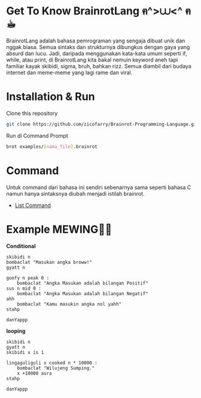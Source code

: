 # Get To Know BrainrotLang ฅ^>⩊<^ ฅ ☕︎
BrainrotLang adalah bahasa pemrograman yang sengaja dibuat unik dan nggak biasa. Semua sintaks dan strukturnya dibungkus dengan gaya yang absurd dan lucu. Jadi, daripada menggunakan kata-kata umum seperti if, while, atau print, di BrainrotLang kita bakal nemuin keyword aneh tapi familiar kayak skibidi, sigma, bruh, bahkan rizz. Semua diambil dari budaya internet dan meme-meme yang lagi rame dan viral.

# Installation & Run 
Clone this repository
```bash
git clone https://github.com/zicofarry/Brainrot-Programming-Language.git
```

Run di Command Prompt
```bash
brot examples/[nama_file].brainrot
```

# Command
Untuk command dari bahasa ini sendiri sebenarnya sama seperti bahasa C namun hanya sintaksnya diubah menjadi istilah brainrot.
- [List Command](COMMAND.md)

# Example MEWING🤫🧏 
**Conditional**
```
skibidi n
bombaclat "Masukan angka broww!"
gyatt n

goofy n peak 0 :
    bombaclat "Angka Masukan adalah bilangan Positif"
sus n mid 0 :
    bombaclat "Angka Masukan adalah bilangan Negatif"
ahh
    bombaclat "Kamu masukin angka nol yahh"
stahp

danYappp
```

**looping**
```
skibidi n
gyatt n
skibidi x is 1

lingaguliguli x cooked n * 10000 :
    bombaclat "Wilujeng Sumping."
    x +10000 aura
stahp

danYappp
```
